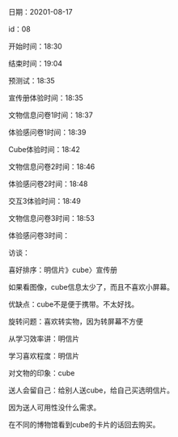 日期：20201-08-17

id：08

开始时间：18:30

结束时间：19:04

预测试：18:35

宣传册体验时间：18:35

文物信息问卷1时间：18:37

体验感问卷1时间：18:39

Cube体验时间：18:42

文物信息问卷2时间：18:46

体验感问卷2时间：18:48

交互3体验时间：18:49

文物信息问卷3时间：18:53

体验感问卷3时间：



访谈：

喜好排序：明信片》cube〉宣传册

如果看图像，cube信息太少了，而且不喜欢小屏幕。



优缺点：cube不是便于携带。不太好找。



旋转问题：喜欢转实物，因为转屏幕不方便



从学习效率讲：明信片



学习喜欢程度：明信片



对文物的印象：cube



送人会留自己：给别人送cube，给自己买选明信片。

因为送人可用性没什么需求。



在不同的博物馆看到cube的卡片的话回去购买。



